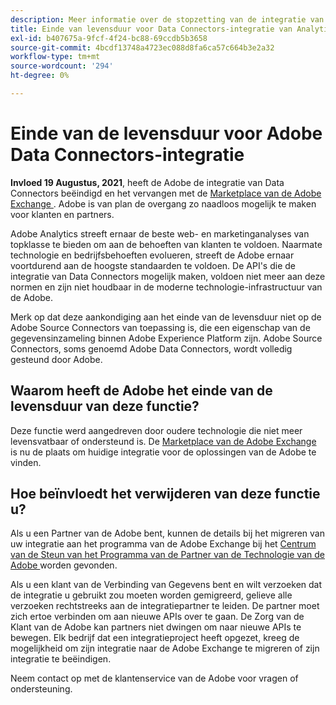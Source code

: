 ```yaml
---
description: Meer informatie over de stopzetting van de integratie van Adobe Analytics Data Connectors.
title: Einde van levensduur voor Data Connectors-integratie van Analytics
exl-id: b407675a-9fcf-4f24-bc88-69ccdb5b3658
source-git-commit: 4bcdf13748a4723ec088d8fa6ca57c664b3e2a32
workflow-type: tm+mt
source-wordcount: '294'
ht-degree: 0%

---
```


# Einde van de levensduur voor Adobe Data Connectors-integratie

**Invloed 19 Augustus, 2021**, heeft de Adobe de integratie van Data Connectors beëindigd en het vervangen met de [ Marketplace van de Adobe Exchange ](https://exchange.adobe.com/experiencecloud.analytics.html#product). Adobe is van plan de overgang zo naadloos mogelijk te maken voor klanten en partners.

Adobe Analytics streeft ernaar de beste web- en marketinganalyses van topklasse te bieden om aan de behoeften van klanten te voldoen. Naarmate technologie en bedrijfsbehoeften evolueren, streeft de Adobe ernaar voortdurend aan de hoogste standaarden te voldoen. De API&#39;s die de integratie van Data Connectors mogelijk maken, voldoen niet meer aan deze normen en zijn niet houdbaar in de moderne technologie-infrastructuur van de Adobe.

Merk op dat deze aankondiging aan het einde van de levensduur niet op de Adobe Source Connectors van toepassing is, die een eigenschap van de gegevensinzameling binnen Adobe Experience Platform zijn. Adobe Source Connectors, soms genoemd Adobe Data Connectors, wordt volledig gesteund door Adobe.

## Waarom heeft de Adobe het einde van de levensduur van deze functie?

Deze functie werd aangedreven door oudere technologie die niet meer levensvatbaar of ondersteund is. De [ Marketplace van de Adobe Exchange ](https://exchange.adobe.com/experiencecloud.analytics.html#product) is nu de plaats om huidige integratie voor de oplossingen van de Adobe te vinden.

## Hoe beïnvloedt het verwijderen van deze functie u?

Als u een Partner van de Adobe bent, kunnen de details bij het migreren van uw integratie aan het programma van de Adobe Exchange bij het [ Centrum van de Steun van het Programma van de Partner van de Technologie van de Adobe ](https://adobeexchangeec.zendesk.com/hc/en-us/articles/360003867071-Adobe-Analytics-Integration-Tools) worden gevonden.

Als u een klant van de Verbinding van Gegevens bent en wilt verzoeken dat de integratie u gebruikt zou moeten worden gemigreerd, gelieve alle verzoeken rechtstreeks aan de integratiepartner te leiden. De partner moet zich ertoe verbinden om aan nieuwe APIs over te gaan. De Zorg van de Klant van de Adobe kan partners niet dwingen om naar nieuwe APIs te bewegen. Elk bedrijf dat een integratieproject heeft opgezet, kreeg de mogelijkheid om zijn integratie naar de Adobe Exchange te migreren of zijn integratie te beëindigen.

Neem contact op met de klantenservice van de Adobe voor vragen of ondersteuning.
